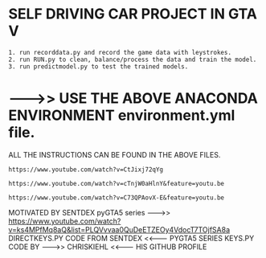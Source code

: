 # SELF DRIVING CAR PROJECT IN GTA V

    1. run recorddata.py and record the game data with leystrokes.
    2. run RUN.py to clean, balance/process the data and train the model.
    3. run predictmodel.py to test the trained models.

# --->> USE THE ABOVE ANACONDA ENVIRONMENT environment.yml file. 

ALL THE INSTRUCTIONS CAN BE FOUND IN THE ABOVE FILES.

    https://www.youtube.com/watch?v=CtJixj72qYg

    https://www.youtube.com/watch?v=cTnjW0aHlnY&feature=youtu.be
      
    https://www.youtube.com/watch?v=C73QPAovX-E&feature=youtu.be  




MOTIVATED BY SENTDEX pyGTA5 series --->> https://www.youtube.com/watch?v=ks4MPfMq8aQ&list=PLQVvvaa0QuDeETZEOy4VdocT7TOjfSA8a 
DIRECTKEYS.PY CODE FROM SENTDEX <<--- PYGTA5 SERIES
KEYS.PY CODE BY --->> CHRISKIEHL <<--- HIS GITHUB PROFILE


